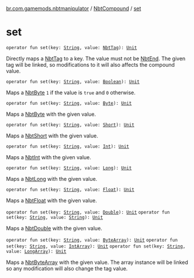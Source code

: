 [br.com.gamemods.nbtmanipulator](../index.md) / [NbtCompound](index.md) / [set](./set.md)

# set

`operator fun set(key: `[`String`](https://kotlinlang.org/api/latest/jvm/stdlib/kotlin/-string/index.html)`, value: `[`NbtTag`](../-nbt-tag/index.md)`): `[`Unit`](https://kotlinlang.org/api/latest/jvm/stdlib/kotlin/-unit/index.html)

Directly maps a [NbtTag](../-nbt-tag/index.md) to a key. The value must not be [NbtEnd](../-nbt-end/index.md).
The given tag will be linked, so modifications to it will also affects the compound value.

`operator fun set(key: `[`String`](https://kotlinlang.org/api/latest/jvm/stdlib/kotlin/-string/index.html)`, value: `[`Boolean`](https://kotlinlang.org/api/latest/jvm/stdlib/kotlin/-boolean/index.html)`): `[`Unit`](https://kotlinlang.org/api/latest/jvm/stdlib/kotlin/-unit/index.html)

Maps a [NbtByte](../-nbt-byte/index.md) `1` if the value is `true` and `0` otherwise.

`operator fun set(key: `[`String`](https://kotlinlang.org/api/latest/jvm/stdlib/kotlin/-string/index.html)`, value: `[`Byte`](https://kotlinlang.org/api/latest/jvm/stdlib/kotlin/-byte/index.html)`): `[`Unit`](https://kotlinlang.org/api/latest/jvm/stdlib/kotlin/-unit/index.html)

Maps a [NbtByte](../-nbt-byte/index.md) with the given value.

`operator fun set(key: `[`String`](https://kotlinlang.org/api/latest/jvm/stdlib/kotlin/-string/index.html)`, value: `[`Short`](https://kotlinlang.org/api/latest/jvm/stdlib/kotlin/-short/index.html)`): `[`Unit`](https://kotlinlang.org/api/latest/jvm/stdlib/kotlin/-unit/index.html)

Maps a [NbtShort](../-nbt-short/index.md) with the given value.

`operator fun set(key: `[`String`](https://kotlinlang.org/api/latest/jvm/stdlib/kotlin/-string/index.html)`, value: `[`Int`](https://kotlinlang.org/api/latest/jvm/stdlib/kotlin/-int/index.html)`): `[`Unit`](https://kotlinlang.org/api/latest/jvm/stdlib/kotlin/-unit/index.html)

Maps a [NbtInt](../-nbt-int/index.md) with the given value.

`operator fun set(key: `[`String`](https://kotlinlang.org/api/latest/jvm/stdlib/kotlin/-string/index.html)`, value: `[`Long`](https://kotlinlang.org/api/latest/jvm/stdlib/kotlin/-long/index.html)`): `[`Unit`](https://kotlinlang.org/api/latest/jvm/stdlib/kotlin/-unit/index.html)

Maps a [NbtLong](../-nbt-long/index.md) with the given value.

`operator fun set(key: `[`String`](https://kotlinlang.org/api/latest/jvm/stdlib/kotlin/-string/index.html)`, value: `[`Float`](https://kotlinlang.org/api/latest/jvm/stdlib/kotlin/-float/index.html)`): `[`Unit`](https://kotlinlang.org/api/latest/jvm/stdlib/kotlin/-unit/index.html)

Maps a [NbtFloat](../-nbt-float/index.md) with the given value.

`operator fun set(key: `[`String`](https://kotlinlang.org/api/latest/jvm/stdlib/kotlin/-string/index.html)`, value: `[`Double`](https://kotlinlang.org/api/latest/jvm/stdlib/kotlin/-double/index.html)`): `[`Unit`](https://kotlinlang.org/api/latest/jvm/stdlib/kotlin/-unit/index.html)
`operator fun set(key: `[`String`](https://kotlinlang.org/api/latest/jvm/stdlib/kotlin/-string/index.html)`, value: `[`String`](https://kotlinlang.org/api/latest/jvm/stdlib/kotlin/-string/index.html)`): `[`Unit`](https://kotlinlang.org/api/latest/jvm/stdlib/kotlin/-unit/index.html)

Maps a [NbtDouble](../-nbt-double/index.md) with the given value.

`operator fun set(key: `[`String`](https://kotlinlang.org/api/latest/jvm/stdlib/kotlin/-string/index.html)`, value: `[`ByteArray`](https://kotlinlang.org/api/latest/jvm/stdlib/kotlin/-byte-array/index.html)`): `[`Unit`](https://kotlinlang.org/api/latest/jvm/stdlib/kotlin/-unit/index.html)
`operator fun set(key: `[`String`](https://kotlinlang.org/api/latest/jvm/stdlib/kotlin/-string/index.html)`, value: `[`IntArray`](https://kotlinlang.org/api/latest/jvm/stdlib/kotlin/-int-array/index.html)`): `[`Unit`](https://kotlinlang.org/api/latest/jvm/stdlib/kotlin/-unit/index.html)
`operator fun set(key: `[`String`](https://kotlinlang.org/api/latest/jvm/stdlib/kotlin/-string/index.html)`, value: `[`LongArray`](https://kotlinlang.org/api/latest/jvm/stdlib/kotlin/-long-array/index.html)`): `[`Unit`](https://kotlinlang.org/api/latest/jvm/stdlib/kotlin/-unit/index.html)

Maps a [NbtByteArray](../-nbt-byte-array/index.md) with the given value. The array instance will be linked so any modification will also
change the tag value.

